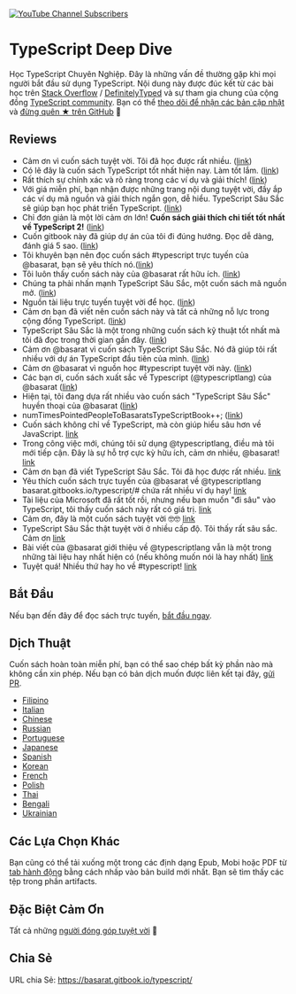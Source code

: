 [![YouTube Channel Subscribers](https://img.shields.io/youtube/channel/subscribers/UCGD_0i6L48hucTiiyhb5QzQ?style=social)](https://www.youtube.com/@basarat)

# TypeScript Deep Dive

Học TypeScript Chuyên Nghiệp. Đây là những vấn đề thường gặp khi mọi người bắt đầu sử dụng TypeScript. Nội dung này được đúc kết từ các bài học trên [Stack Overflow](http://stackoverflow.com/tags/typescript/topusers) / [DefinitelyTyped](https://github.com/DefinitelyTyped/) và sự tham gia chung của cộng đồng [TypeScript community](https://github.com/TypeStrong/). Bạn có thể [theo dõi để nhận các bản cập nhật](https://twitter.com/basarat) và [đừng quên ★ trên GitHub](https://github.com/basarat/typescript-book) 🌹

## Reviews

- Cảm ơn vì cuốn sách tuyệt vời. Tôi đã học được rất nhiều. ([link](https://www.gitbook.com/book/basarat/typescript/discussions/21#comment-1468279131934))
- Có lẽ đây là cuốn sách TypeScript tốt nhất hiện nay. Làm tốt lắm. ([link](https://twitter.com/thelondonjs/status/756419561570852864))
- Rất thích sự chính xác và rõ ràng trong các ví dụ và giải thích! ([link](https://twitter.com/joe_mighty/status/758290957280346112))
- Với giá miễn phí, bạn nhận được những trang nội dung tuyệt vời, đầy ắp các ví dụ mã nguồn và giải thích ngắn gọn, dễ hiểu. TypeScript Sâu Sắc sẽ giúp bạn học phát triển TypeScript. ([link](https://www.nativescript.org/blog/details/free-book-typescript-deep-dive))
- Chỉ đơn giản là một lời cảm ơn lớn! **Cuốn sách giải thích chi tiết tốt nhất về TypeScript 2!** ([link](https://www.gitbook.com/book/basarat/typescript/discussions/38))
- Cuốn gitbook này đã giúp dự án của tôi đi đúng hướng. Đọc dễ dàng, đánh giá 5 sao. ([link](https://twitter.com/thebabellion/status/779888195559235584))
- Tôi khuyên bạn nên đọc cuốn sách #typescript trực tuyến của @basarat, bạn sẽ yêu thích nó.([link](https://twitter.com/markpieszak/status/788099306590969860))
- Tôi luôn thấy cuốn sách này của @basarat rất hữu ích. ([link](https://twitter.com/Brocco/status/789887640656945152))
- Chúng ta phải nhấn mạnh TypeScript Sâu Sắc, một cuốn sách mã nguồn mở. ([link](https://www.siliconrepublic.com/enterprise/typescript-programming-javascript))
- Nguồn tài liệu trực tuyến tuyệt vời để học. ([link](https://twitter.com/rdfuhr/status/790193307708076035))
- Cảm ơn bạn đã viết nên cuốn sách này và tất cả những nỗ lực trong cộng đồng TypeScript. ([link](https://github.com/basarat/typescript-book/pull/183#issuecomment-257799713))
- TypeScript Sâu Sắc là một trong những cuốn sách kỹ thuật tốt nhất mà tôi đã đọc trong thời gian gần đây. ([link](https://twitter.com/borekb/status/794287092272599040))
- Cảm ơn @basarat vì cuốn sách TypeScript Sâu Sắc. Nó đã giúp tôi rất nhiều với dự án TypeScript đầu tiên của mình. ([link](https://twitter.com/betolinck/status/797901548562960384))
- Cảm ơn @basarat vì nguồn học #typescript tuyệt vời này. ([link](https://twitter.com/markuse1501/status/799116176815230976))
- Các bạn ơi, cuốn sách xuất sắc về Typescript (@typescriptlang) của @basarat ([link](https://twitter.com/deeinlove/status/813245965507260417))
- Hiện tại, tôi đang dựa rất nhiều vào cuốn sách "TypeScript Sâu Sắc" huyền thoại của @basarat ([link](https://twitter.com/sitapati/status/814379404956532737))
- numTimesPointedPeopleToBasaratsTypeScriptBook++; ([link](https://twitter.com/brocco/status/814227741696462848))
- Cuốn sách không chỉ về TypeScript, mà còn giúp hiểu sâu hơn về JavaScript. [link](https://www.gitbook.com/book/basarat/typescript/discussions/59)
- Trong công việc mới, chúng tôi sử dụng @typescriptlang, điều mà tôi mới tiếp cận. Đây là sự hỗ trợ cực kỳ hữu ích, cảm ơn nhiều, @basarat! [link](https://twitter.com/netchkin/status/855339390566096896)
- Cảm ơn bạn đã viết TypeScript Sâu Sắc. Tôi đã học được rất nhiều. [link](https://twitter.com/buctwbzs/status/857198618704355328?refsrc=email&s=11)
- Yêu thích cuốn sách trực tuyến của @basarat về @typescriptlang basarat.gitbooks.io/typescript/# chứa rất nhiều ví dụ hay! [link](https://twitter.com/ericliprandi/status/857608837309677568)
- Tài liệu của Microsoft đã rất tốt rồi, nhưng nếu bạn muốn "đi sâu" vào TypeScript, tôi thấy cuốn sách này rất có giá trị. [link](https://twitter.com/caludio/status/876729910550831104)
- Cảm ơn, đây là một cuốn sách tuyệt vời 🤓🤓 [link](https://twitter.com/jjwonmin/status/885666375548547073)
- TypeScript Sâu Sắc thật tuyệt vời ở nhiều cấp độ. Tôi thấy rất sâu sắc. Cảm ơn [link](https://twitter.com/orenmizr/status/891083492787970053)
- Bài viết của @basarat giới thiệu về @typescriptlang vẫn là một trong những tài liệu hay nhất hiện có (nếu không muốn nói là hay nhất) [link](https://twitter.com/stevealee/status/953953255968698368)
- Tuyệt quá! Nhiều thứ hay ho về #typescript! [link](https://twitter.com/pauliescanlon/status/989898852474998784)

## Bắt Đầu

Nếu bạn đến đây để đọc sách trực tuyến, [bắt đầu ngay](https://basarat.gitbook.io/typescript/getting-started).

## Dịch Thuật

Cuốn sách hoàn toàn miễn phí, bạn có thể sao chép bất kỳ phần nào mà không cần xin phép. Nếu bạn có bản dịch muốn được liên kết tại đây, [gửi PR](https://github.com/basarat/typescript-book/edit/master/README.md).

- [Filipino](https://github.com/themarshann/typescript-book-fil)
- [Italian](https://github.com/TizioFittizio/typescript-book)
- [Chinese](https://github.com/jkchao/typescript-book-chinese)
- [Russian](https://github.com/etroynov/typescript-book)
- [Portuguese](https://github.com/overlineink/typescript-book)
- [Japanese](https://github.com/yohamta/typescript-book)
- [Spanish](https://github.com/melissarofman/typescript-book)
- [Korean](https://github.com/radlohead/typescript-book)
- [French](https://github.com/HachemiH/typescript-book)
- [Polish](https://github.com/mbiesiad/typescript-book/tree/pl_PL)
- [Thai](https://github.com/futurouz/typescript-book)
- [Bengali](https://github.com/Acesif/typescript-book)
- [Ukrainian](https://github.com/ArtfulBits/typescript-book)

## Các Lựa Chọn Khác

Bạn cũng có thể tải xuống một trong các định dạng Epub, Mobi hoặc PDF từ [tab hành động](https://github.com/basarat/typescript-book/actions) bằng cách nhấp vào bản build mới nhất. Bạn sẽ tìm thấy các tệp trong phần artifacts.

## Đặc Biệt Cảm Ơn

Tất cả những [người đóng góp tuyệt vời](https://github.com/basarat/typescript-book/graphs/contributors) 🌹

## Chia Sẻ

URL chia Sẻ: <https://basarat.gitbook.io/typescript/>
